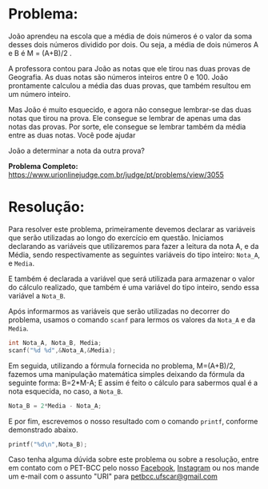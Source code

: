 # Problema:

João aprendeu na escola que a média de dois números é o valor da soma desses dois números dividido por dois. Ou seja, a média de dois números A e B é M = (A+B)/2 .

A professora contou para João as notas que ele tirou nas duas provas de Geografia. As duas notas são números inteiros entre 0 e 100. João prontamente calculou a média das duas provas, que também resultou em um número inteiro.

Mas João é muito esquecido, e agora não consegue lembrar-se das duas notas que tirou na prova. Ele consegue se lembrar de apenas uma das notas das provas. Por sorte, ele consegue se lembrar também da média entre as duas notas. Você pode ajudar

João a determinar a nota da outra prova?

**Problema Completo:** https://www.urionlinejudge.com.br/judge/pt/problems/view/3055

# Resolução:

Para resolver este problema, primeiramente devemos declarar as variáveis que serão utilizadas ao longo do exercício em questão. Iniciamos declarando as variáveis que utilizaremos para fazer a leitura da nota A, e da Média, sendo respectivamente as seguintes variáveis do tipo inteiro: `Nota_A`, e `Media`.

E também é declarada a variável que será utilizada para armazenar o valor do cálculo realizado, que também é uma variável do tipo inteiro, sendo essa variável a `Nota_B`.

Após informarmos as variáveis que serão utilizadas no decorrer do problema, usamos o comando `scanf` para lermos os valores da `Nota_A` e da `Media`.

```c
int Nota_A, Nota_B, Media;
scanf("%d %d",&Nota_A,&Media);
```

Em seguida, utilizando a fórmula fornecida no problema, M=(A+B)/2, fazemos uma manipulação matemática simples deixando da fórmula da seguinte forma: B=2*M-A; E assim é feito o cálculo para sabermos qual é a nota esquecida, no caso, a `Nota_B`.

```c
Nota_B = 2*Media - Nota_A;
```

E por fim, escrevemos o nosso resultado com o comando `printf`, conforme demonstrado abaixo.

```c
printf("%d\n",Nota_B);
```

Caso tenha alguma dúvida sobre este problema ou sobre a resolução, entre em contato com o PET-BCC pelo nosso [Facebook](https://www.facebook.com/petbcc/), [Instagram](https://www.instagram.com/petbcc.ufscar/) ou nos mande um e-mail com o assunto "URI" para  petbcc.ufscar@gmail.com